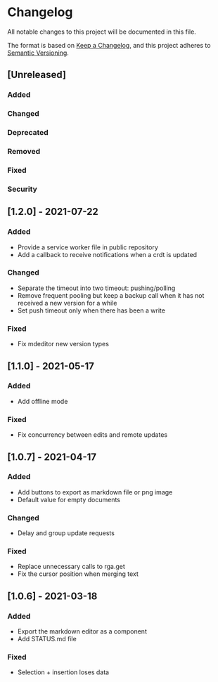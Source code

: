 # Changelog

All notable changes to this project will be documented in this file.

The format is based on [Keep a Changelog](https://keepachangelog.com/en/1.0.0/),
and this project adheres to [Semantic Versioning](https://semver.org/spec/v2.0.0.html).

## [Unreleased]

### Added

### Changed

### Deprecated

### Removed

### Fixed

### Security

## [1.2.0] - 2021-07-22

### Added

- Provide a service worker file in public repository
- Add a callback to receive notifications when a crdt is updated

### Changed

- Separate the timeout into two timeout: pushing/polling
- Remove frequent pooling but keep a backup call when it has not received a new version for a while
- Set push timeout only when there has been a write

### Fixed

- Fix mdeditor new version types

## [1.1.0] - 2021-05-17

### Added

- Add offline mode

### Fixed

- Fix concurrency between edits and remote updates

## [1.0.7] - 2021-04-17

### Added

- Add buttons to export as markdown file or png image
- Default value for empty documents

### Changed

- Delay and group update requests

### Fixed

- Replace unnecessary calls to rga.get
- Fix the cursor position when merging text

## [1.0.6] - 2021-03-18

### Added

- Export the markdown editor as a component
- Add STATUS.md file

### Fixed

- Selection + insertion loses data
